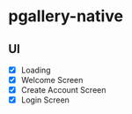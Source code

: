 # pgallery-native

## UI

- [x] Loading
- [x] Welcome Screen
- [x] Create Account Screen
- [x] Login Screen
